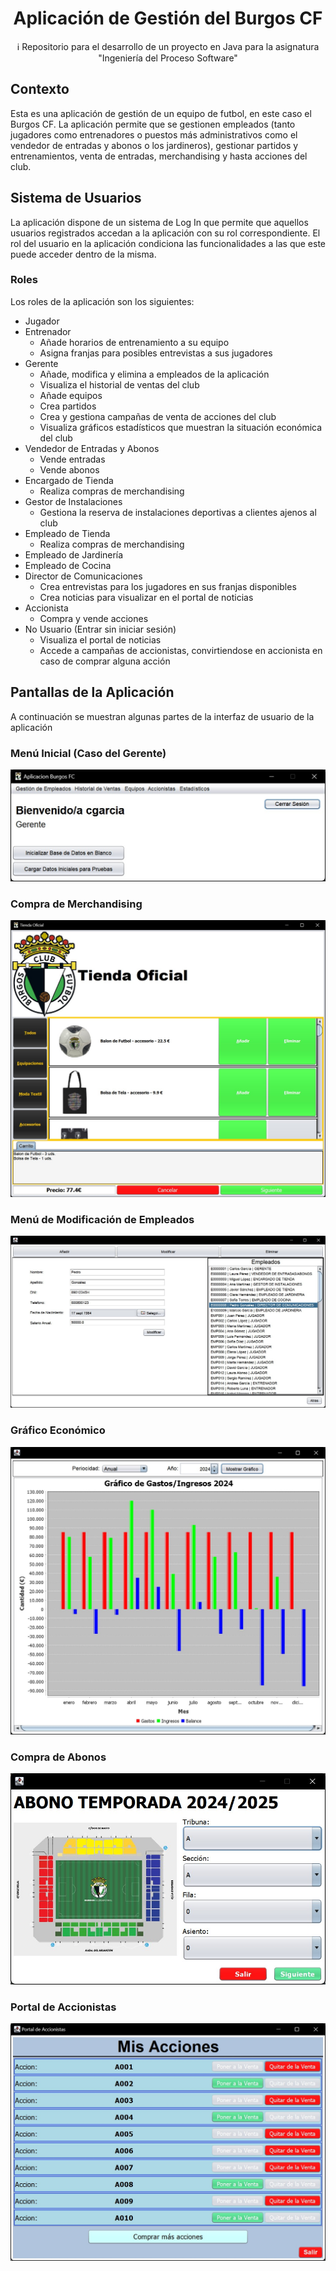 <h1 align="center">Aplicación de Gestión del Burgos CF</h1>

<p align="center">ℹ️ Repositorio para el desarrollo de un proyecto en Java para la asignatura "Ingeniería del Proceso Software"</p>

## Contexto

Esta es una aplicación de gestión de un equipo de futbol, en este caso el Burgos CF.
La aplicación permite que se gestionen empleados (tanto jugadores como entrenadores o puestos más administrativos como el vendedor de entradas y abonos o los jardineros), gestionar partidos y entrenamientos, 
venta de entradas, merchandising y hasta acciones del club.

## Sistema de Usuarios

La aplicación dispone de un sistema de Log In que permite que aquellos usuarios registrados accedan a la aplicación con su rol correspondiente.
El rol del usuario en la aplicación condiciona las funcionalidades a las que este puede acceder dentro de la misma.

### Roles

Los roles de la aplicación son los siguientes:

- Jugador
- Entrenador
  - Añade horarios de entrenamiento a su equipo
  - Asigna franjas para posibles entrevistas a sus jugadores
- Gerente
  - Añade, modifica y elimina a empleados de la aplicación
  - Visualiza el historial de ventas del club
  - Añade equipos
  - Crea partidos
  - Crea y gestiona campañas de venta de acciones del club
  - Visualiza gráficos estadísticos que muestran la situación económica del club
- Vendedor de Entradas y Abonos
  - Vende entradas
  - Vende abonos
- Encargado de Tienda
  - Realiza compras de merchandising
- Gestor de Instalaciones
  - Gestiona la reserva de instalaciones deportivas a clientes ajenos al club
- Empleado de Tienda
  - Realiza compras de merchandising
- Empleado de Jardinería
- Empleado de Cocina
- Director de Comunicaciones
  - Crea entrevistas para los jugadores en sus franjas disponibles
  - Crea noticias para visualizar en el portal de noticias
- Accionista
  - Compra y vende acciones
- No Usuario (Entrar sin iniciar sesión)
  - Visualiza el portal de noticias
  - Accede a campañas de accionistas, convirtiendose en accionista en caso de comprar alguna acción

## Pantallas de la Aplicación

A continuación se muestran algunas partes de la interfaz de usuario de la aplicación

### Menú Inicial (Caso del Gerente)

![menuGerente.jpg](docs/multimedia/menuGerente.jpg)

### Compra de Merchandising

![tiendaMerch.jpg](docs/multimedia/tiendaMerch.jpg)

### Menú de Modificación de Empleados

![modEmpleados.jpg](docs/multimedia/modEmpleados.jpg)

### Gráfico Económico

![graficoEconomico.jpg](docs/multimedia/graficoEconomico.jpg)

### Compra de Abonos

![compraAbono.jpg](docs/multimedia/compraAbono.jpg)

### Portal de Accionistas

![portalAccionista.jpg](docs/multimedia/portalAccionista.jpg)
